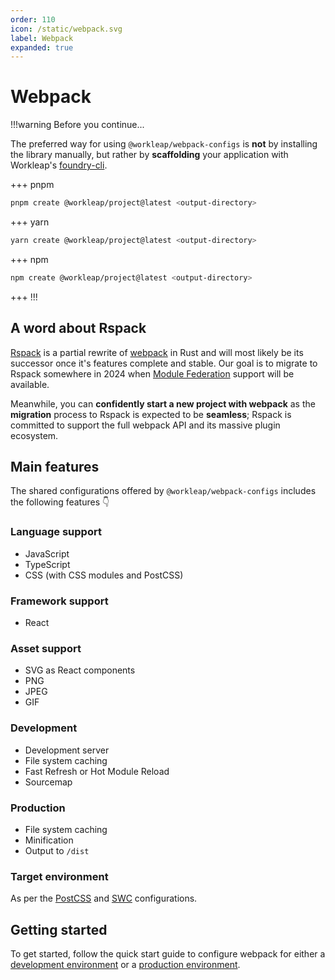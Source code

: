 ```yaml
---
order: 110
icon: /static/webpack.svg
label: Webpack
expanded: true
---
```


# Webpack

!!!warning Before you continue...

The preferred way for using `@workleap/webpack-configs` is **not** by installing the library manually, but rather by **scaffolding** your application with Workleap's [foundry-cli](https://github.com/gsoft-inc/wl-foundry-cli).

+++ pnpm
```bash
pnpm create @workleap/project@latest <output-directory>
```
+++ yarn
```bash
yarn create @workleap/project@latest <output-directory>
```
+++ npm
```bash
npm create @workleap/project@latest <output-directory>
```
+++
!!!

## A word about Rspack

[Rspack](https://www.rspack.dev/) is a partial rewrite of [webpack](https://webpack.js.org/) in Rust and will most likely be its successor once it's features complete and stable. Our goal is to migrate to Rspack somewhere in 2024 when [Module Federation](https://module-federation.io/) support will be available.

Meanwhile, you can **confidently start a new project with webpack** as the **migration** process to Rspack is expected to be **seamless**; Rspack is committed to support the full webpack API and its massive plugin ecosystem.

## Main features

The shared configurations offered by `@workleap/webpack-configs` includes the following features :point_down:

### Language support

- JavaScript
- TypeScript
- CSS (with CSS modules and PostCSS)

### Framework support

- React

### Asset support

- SVG as React components
- PNG
- JPEG
- GIF

### Development

- Development server
- File system caching
- Fast Refresh or Hot Module Reload
- Sourcemap

### Production

- File system caching
- Minification
- Output to `/dist`

### Target environment

As per the [PostCSS](../postcss/default.md) and [SWC](../swc/default.md) configurations.

## Getting started

To get started, follow the quick start guide to configure webpack for either a [development environment](configure-dev.md) or a [production environment](configure-build.md).
